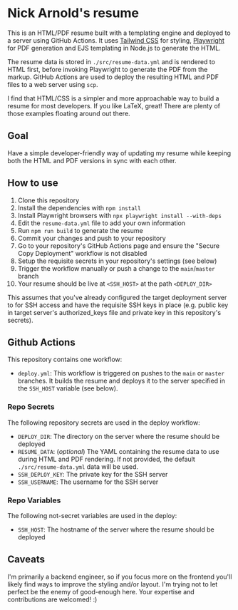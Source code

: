 # Nick Arnold's resume

This is an HTML/PDF resume built with a templating engine and deployed to a 
server using GitHub Actions. It uses [Tailwind CSS](https://tailwindcss.com/) 
for styling, [Playwright](https://playwright.dev/) for PDF generation and 
EJS templating in Node.js to generate the HTML.

The resume data is stored in `./src/resume-data.yml` and is rendered to HTML 
first, before invoking Playwright to generate the PDF from the markup. GitHub 
Actions are used to deploy the resulting HTML and PDF files to a web server 
using `scp`.

I find that HTML/CSS is a simpler and more approachable way to build a resume
for most developers. If you like LaTeX, great! There are plenty of those
examples floating around out there.


## Goal

Have a simple developer-friendly way of updating my resume while keeping both 
the HTML and PDF versions in sync with each other.


## How to use

1. Clone this repository
2. Install the dependencies with `npm install`
3. Install Playwright browsers with `npx playwright install --with-deps`
3. Edit the `resume-data.yml` file to add your own information
4. Run `npm run build` to generate the resume
5. Commit your changes and push to your repository
6. Go to your repository's GitHub Actions page and ensure the "Secure Copy 
Deployment" workflow is not disabled
7. Setup the requisite secrets in your repository's settings (see below)
8. Trigger the workflow manually or push a change to the `main`/`master` branch
9. Your resume should be live at `<SSH_HOST>` at the path `<DEPLOY_DIR>`

This assumes that you've already configured the target deployment server to for
SSH access and have the requisite SSH keys in place (e.g. public key in target 
server's authorized_keys file and private key in this repository's secrets).


## Github Actions

This repository contains one workflow:

- `deploy.yml`: This workflow is triggered on pushes to the `main` or `master` 
branches. It builds the resume and deploys it to the server specified in the 
`SSH_HOST` variable (see below). 


### Repo Secrets

The following repository secrets are used in the deploy workflow:

- `DEPLOY_DIR`: The directory on the server where the resume should be deployed
- `RESUME_DATA`: (_optional_) The YAML containing the resume data to use during
   HTML and PDF rendering. If not provided, the default `./src/resume-data.yml`
   data will be used.
- `SSH_DEPLOY_KEY`: The private key for the SSH server
- `SSH_USERNAME`: The username for the SSH server


### Repo Variables

The following not-secret variables are used in the deploy:

- `SSH_HOST`: The hostname of the server where the resume should be deployed


## Caveats

I'm primarily a backend engineer, so if you focus more on the frontend you'll 
likely find ways to improve the styling and/or layout. I'm trying not to let
perfect be the enemy of good-enough here. Your expertise and contributions are
welcomed! :)
